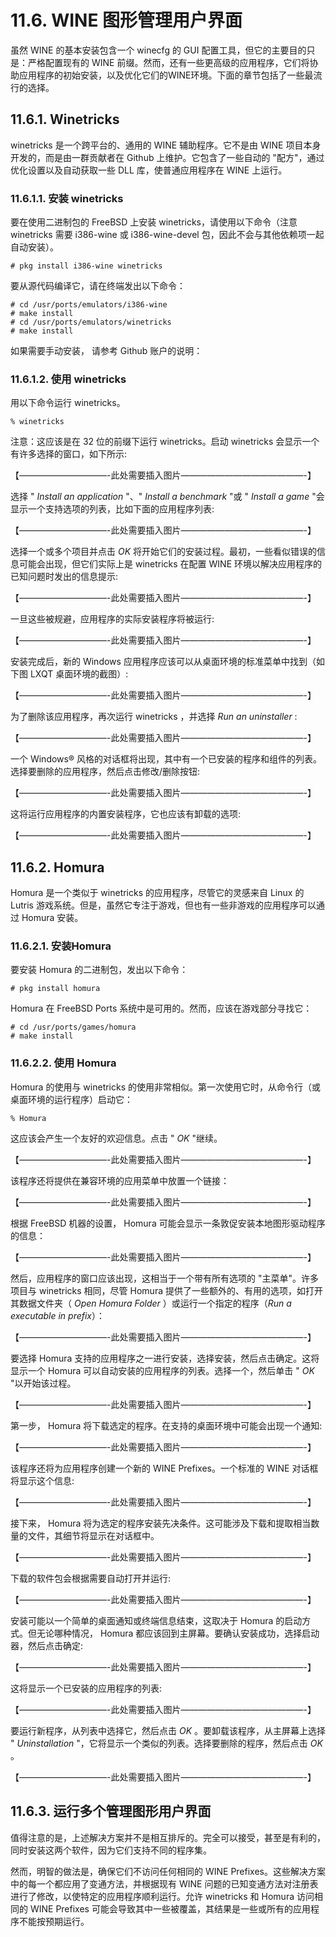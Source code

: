 # 11.6. WINE 图形管理用户界面

虽然 WINE 的基本安装包含一个 winecfg 的 GUI 配置工具，但它的主要目的只是：严格配置现有的 WINE 前缀。然而，还有一些更高级的应用程序，它们将协助应用程序的初始安装，以及优化它们的WINE环境。下面的章节包括了一些最流行的选择。

## 11.6.1. Winetricks
winetricks 是一个跨平台的、通用的 WINE 辅助程序。它不是由 WINE 项目本身开发的，而是由一群贡献者在 Github 上维护。它包含了一些自动的 "配方"，通过优化设置以及自动获取一些 DLL 库，使普通应用程序在 WINE 上运行。

### 11.6.1.1. 安装 winetricks
要在使用二进制包的 FreeBSD 上安装 winetricks，请使用以下命令（注意 winetricks 需要 i386-wine 或 i386-wine-devel 包，因此不会与其他依赖项一起自动安装）。
```
# pkg install i386-wine winetricks
```

要从源代码编译它，请在终端发出以下命令：
```
# cd /usr/ports/emulators/i386-wine
# make install
# cd /usr/ports/emulators/winetricks
# make install
```
如果需要手动安装， 请参考 Github 账户的说明：

### 11.6.1.2. 使用 winetricks
用以下命令运行 winetricks。
```
% winetricks
```
注意：这应该是在 32 位的前缀下运行 winetricks。启动 winetricks 会显示一个有许多选择的窗口，如下所示:

【——————————-此处需要插入图片­——————————————-】

选择 " *Install an application* "、" *Install a benchmark* "或 " *Install a game* "会显示一个支持选项的列表，比如下面的应用程序列表:

【——————————-此处需要插入图片­——————————————-】

选择一个或多个项目并点击 *OK* 将开始它们的安装过程。最初，一些看似错误的信息可能会出现，但它们实际上是 winetricks 在配置 WINE 环境以解决应用程序的已知问题时发出的信息提示:

【——————————-此处需要插入图片­——————————————-】

一旦这些被规避，应用程序的实际安装程序将被运行:

【——————————-此处需要插入图片­——————————————-】

安装完成后，新的 Windows 应用程序应该可以从桌面环境的标准菜单中找到（如下图 LXQT 桌面环境的截图）:

【——————————-此处需要插入图片­——————————————-】

为了删除该应用程序，再次运行 winetricks ，并选择 *Run an uninstaller* :

【——————————-此处需要插入图片­——————————————-】

一个 Windows® 风格的对话框将出现，其中有一个已安装的程序和组件的列表。选择要删除的应用程序，然后点击修改/删除按钮:

【——————————-此处需要插入图片­——————————————-】

这将运行应用程序的内置安装程序，它也应该有卸载的选项:

【——————————-此处需要插入图片­——————————————-】

## 11.6.2. Homura
Homura 是一个类似于 winetricks 的应用程序，尽管它的灵感来自 Linux 的 Lutris 游戏系统。但是，虽然它专注于游戏，但也有一些非游戏的应用程序可以通过 Homura 安装。

### 11.6.2.1. 安装Homura
要安装 Homura 的二进制包，发出以下命令：
```
# pkg install homura
``` 
Homura 在 FreeBSD Ports 系统中是可用的。然而，应该在游戏部分寻找它：
```
# cd /usr/ports/games/homura
# make install
```
### 11.6.2.2. 使用 Homura
Homura 的使用与 winetricks 的使用非常相似。第一次使用它时，从命令行（或桌面环境的运行程序）启动它：
```
% Homura
```
这应该会产生一个友好的欢迎信息。点击 " *OK* "继续。

【——————————-此处需要插入图片­——————————————-】

该程序还将提供在兼容环境的应用菜单中放置一个链接：

【——————————-此处需要插入图片­——————————————-】

根据 FreeBSD 机器的设置， Homura 可能会显示一条敦促安装本地图形驱动程序的信息：

【——————————-此处需要插入图片­——————————————-】

然后，应用程序的窗口应该出现，这相当于一个带有所有选项的 "主菜单"。许多项目与 winetricks 相同，尽管 Homura 提供了一些额外的、有用的选项，如打开其数据文件夹（ *Open Homura Folder* ）或运行一个指定的程序（*Run a executable in prefix*）：

【——————————-此处需要插入图片­——————————————-】

要选择 Homura 支持的应用程序之一进行安装，选择安装，然后点击确定。这将显示一个 Homura 可以自动安装的应用程序的列表。选择一个，然后单击 " *OK* "以开始该过程。

【——————————-此处需要插入图片­——————————————-】

第一步， Homura 将下载选定的程序。在支持的桌面环境中可能会出现一个通知:

【——————————-此处需要插入图片­——————————————-】

该程序还将为应用程序创建一个新的 WINE Prefixes。一个标准的 WINE 对话框将显示这个信息:

【——————————-此处需要插入图片­——————————————-】

接下来， Homura 将为选定的程序安装先决条件。这可能涉及下载和提取相当数量的文件，其细节将显示在对话框中。

【——————————-此处需要插入图片­——————————————-】

下载的软件包会根据需要自动打开并运行:

【——————————-此处需要插入图片­——————————————-】

安装可能以一个简单的桌面通知或终端信息结束，这取决于 Homura 的启动方式。但无论哪种情况， Homura 都应该回到主屏幕。要确认安装成功，选择启动器，然后点击确定:

【——————————-此处需要插入图片­——————————————-】

这将显示一个已安装的应用程序的列表:

【——————————-此处需要插入图片­——————————————-】

要运行新程序，从列表中选择它，然后点击 *OK* 。要卸载该程序，从主屏幕上选择 " *Uninstallation* "，它将显示一个类似的列表。选择要删除的程序，然后点击 *OK* 。

【——————————-此处需要插入图片­——————————————-】

## 11.6.3. 运行多个管理图形用户界面

值得注意的是，上述解决方案并不是相互排斥的。完全可以接受，甚至是有利的，同时安装这两个软件，因为它们支持不同的程序集。

然而，明智的做法是，确保它们不访问任何相同的 WINE Prefixes。这些解决方案中的每一个都应用了变通方法，并根据现有 WINE 问题的已知变通方法对注册表进行了修改，以使特定的应用程序顺利运行。允许 winetricks 和 Homura 访问相同的 WINE Prefixes 可能会导致其中一些被覆盖，其结果是一些或所有的应用程序不能按预期运行。

